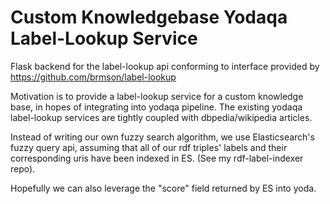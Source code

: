# Custom Knowledgebase Yodaqa Label-Lookup Service
 
 Flask backend for the label-lookup api conforming to interface provided by https://github.com/brmson/label-lookup
 
 Motivation is to provide a label-lookup service for a custom knowledge base, in hopes of integrating into yodaqa pipeline.
 The existing yodaqa label-lookup services are tightly coupled with dbpedia/wikipedia articles. 
 
 Instead of writing our own fuzzy search algorithm, we use Elasticsearch's fuzzy query api, assuming that all of our rdf triples' labels and their corresponding uris have been indexed in ES. (See my rdf-label-indexer repo).
  
 Hopefully we can also leverage the "score" field returned by ES into yoda.